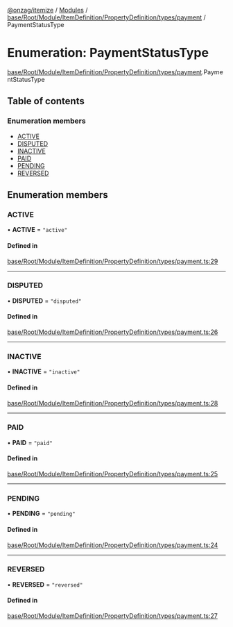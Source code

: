 [@onzag/itemize](../README.md) / [Modules](../modules.md) / [base/Root/Module/ItemDefinition/PropertyDefinition/types/payment](../modules/base_Root_Module_ItemDefinition_PropertyDefinition_types_payment.md) / PaymentStatusType

# Enumeration: PaymentStatusType

[base/Root/Module/ItemDefinition/PropertyDefinition/types/payment](../modules/base_Root_Module_ItemDefinition_PropertyDefinition_types_payment.md).PaymentStatusType

## Table of contents

### Enumeration members

- [ACTIVE](base_Root_Module_ItemDefinition_PropertyDefinition_types_payment.PaymentStatusType.md#active)
- [DISPUTED](base_Root_Module_ItemDefinition_PropertyDefinition_types_payment.PaymentStatusType.md#disputed)
- [INACTIVE](base_Root_Module_ItemDefinition_PropertyDefinition_types_payment.PaymentStatusType.md#inactive)
- [PAID](base_Root_Module_ItemDefinition_PropertyDefinition_types_payment.PaymentStatusType.md#paid)
- [PENDING](base_Root_Module_ItemDefinition_PropertyDefinition_types_payment.PaymentStatusType.md#pending)
- [REVERSED](base_Root_Module_ItemDefinition_PropertyDefinition_types_payment.PaymentStatusType.md#reversed)

## Enumeration members

### ACTIVE

• **ACTIVE** = `"active"`

#### Defined in

[base/Root/Module/ItemDefinition/PropertyDefinition/types/payment.ts:29](https://github.com/onzag/itemize/blob/a24376ed/base/Root/Module/ItemDefinition/PropertyDefinition/types/payment.ts#L29)

___

### DISPUTED

• **DISPUTED** = `"disputed"`

#### Defined in

[base/Root/Module/ItemDefinition/PropertyDefinition/types/payment.ts:26](https://github.com/onzag/itemize/blob/a24376ed/base/Root/Module/ItemDefinition/PropertyDefinition/types/payment.ts#L26)

___

### INACTIVE

• **INACTIVE** = `"inactive"`

#### Defined in

[base/Root/Module/ItemDefinition/PropertyDefinition/types/payment.ts:28](https://github.com/onzag/itemize/blob/a24376ed/base/Root/Module/ItemDefinition/PropertyDefinition/types/payment.ts#L28)

___

### PAID

• **PAID** = `"paid"`

#### Defined in

[base/Root/Module/ItemDefinition/PropertyDefinition/types/payment.ts:25](https://github.com/onzag/itemize/blob/a24376ed/base/Root/Module/ItemDefinition/PropertyDefinition/types/payment.ts#L25)

___

### PENDING

• **PENDING** = `"pending"`

#### Defined in

[base/Root/Module/ItemDefinition/PropertyDefinition/types/payment.ts:24](https://github.com/onzag/itemize/blob/a24376ed/base/Root/Module/ItemDefinition/PropertyDefinition/types/payment.ts#L24)

___

### REVERSED

• **REVERSED** = `"reversed"`

#### Defined in

[base/Root/Module/ItemDefinition/PropertyDefinition/types/payment.ts:27](https://github.com/onzag/itemize/blob/a24376ed/base/Root/Module/ItemDefinition/PropertyDefinition/types/payment.ts#L27)
